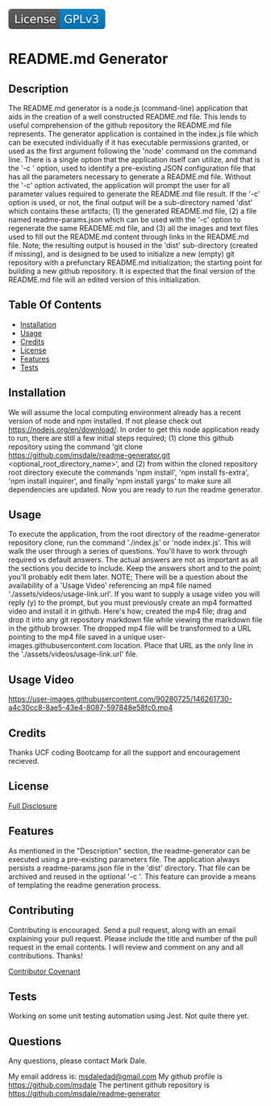 [![License: GPL v3](./assets/images/license-GPLv3-blue.svg)](./assets/license-docs/pretext/gpl-v3-pre.txt)
  
# README.md Generator



## Description
  
  The README.md generator is a node.js (command-line) application that aids in the creation of a well constructed README.md file. This lends to useful comprehension of the github repository the README.md file represents.  The generator application is contained in the index.js file which can be executed individually if it has executable permissions granted, or used as the first argument following the 'node' command on the command line.  There is a single option that the application itself can utilize, and that is the '-c <filePathname>' option, used to identify a pre-existing JSON configuration file that has all the parameters necessary to generate a README.md file.  Without the '-c' option activated, the application will prompt the user for all parameter values required to generate the README.md file result.  If the '-c' option is used, or not, the final output will be a sub-directory named 'dist' which contains these artifacts; (1) the generated README.md file, (2) a file named readme-params.json which can be used with the '-c' option to regenerate the same READEME.md file, and (3) all the images and text files used to fill out the README.md content through links in the README.md file.  Note; the resulting output is housed in the 'dist' sub-directory (created if missing), and is designed to be used to initialize a new (empty) git repository with a prefunctary README.md initialization; the starting point for building a new github repository. It is expected that the final version of the README.md file will an edited version of this initialization.



## Table Of Contents

* [Installation](#installation)
* [Usage](#usage)
* [Credits](#credits)
* [License](#license)
* [Features](#features)
* [Tests](#tests)





## Installation

We will assume the local computing environment already has a recent version of node and npm installed.  If not please check out https://nodejs.org/en/download/.  In order to get this node application ready to run, there are still a few initial steps required; (1) clone this github repository using the command 'git clone https://github.com/msdale/readme-generator.git <optional_root_directory_name>', and (2) from within the cloned repository root directory execute the commands 'npm install', 'npm install fs-extra', 'npm install inquirer', and finally 'npm install yargs' to make sure all dependencies are updated.  Now you are ready to run the readme generator.



## Usage

To execute the application, from the root directory of the readme-generator repository clone, run the command './index.js' or 'node index.js'.  This will walk the user through a series of questions.  You'll have to work through required vs default answers. The actual answers are not as important as all the sections you decide to include.  Keep the answers short and to the point; you'll probably edit them later. NOTE; There will be a question about the availability of a 'Usage Video' referencing an mp4 file named './assets/videos/usage-link.url'.  If you want to supply a usage video you will reply (y) to the prompt, but you must previously create an mp4 formatted video and install it in github.  Here's how; created the mp4 file; drag and drop it into any git repository markdown file while viewing the markdown file in the github browser. The dropped mp4 file will be transformed to a URL pointing to the mp4 file saved in a unique user-images.githubusercontent.com location. Place that URL as the only line in the './assets/videos/usage-link.url' file.

## Usage Video

https://user-images.githubusercontent.com/90280725/146261730-a4c30cc8-8ae5-43e4-8087-597848e58fc0.mp4




## Credits

Thanks UCF coding Bootcamp for all the support and encouragement recieved.



## License

[Full Disclosure](./assets/license-docs/full-disclosure/gpl-v3.md)



## Features

As mentioned in the "Description" section, the readme-generator can be executed using a pre-existing parameters file.  The application always persists a readme-params.json file in the 'dist' directory.  That file can be archived and reused in the optional '-c <filePathname>'.  This feature can provide a means of templating the readme generation process.



## Contributing

Contributing is encouraged. Send a pull request, along with an email explaining your pull request. Please include the title and number of the pull request in the email contents. I will review and comment on any and all contributions. Thanks!

[Contributor Covenant](./assets/markdown/contributing.md)



## Tests

Working on some unit testing automation using Jest.  Not quite there yet.



## Questions

Any questions, please contact Mark Dale.

My email address is: msdaledad@gmail.com
My github profile is https://github.com/msdale
The pertinent github repository is https://github.com/msdale/readme-generator


